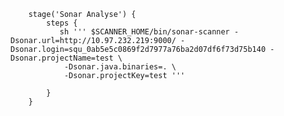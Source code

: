         stage('Sonar Analyse') {
            steps {
               sh ''' $SCANNER_HOME/bin/sonar-scanner -Dsonar.url=http://10.97.232.219:9000/ -Dsonar.login=squ_0ab5e5c0869f2d7977a76ba2d07df6f73d75b140 -Dsonar.projectName=test \
                -Dsonar.java.binaries=. \
                -Dsonar.projectKey=test '''
                
            }
        }
